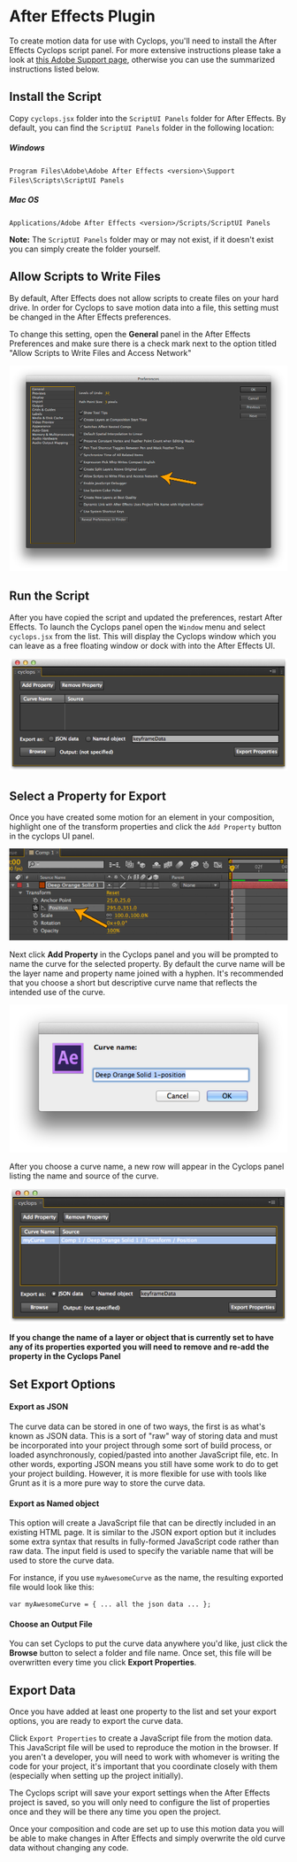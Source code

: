 # After Effects Plugin

To create motion data for use with Cyclops, you'll need to install the After Effects Cyclops script panel. For more extensive instructions please take a look at [this Adobe Support page](http://helpx.adobe.com/en/after-effects/using/scripts.html), otherwise you can use the summarized instructions listed below.


## Install the Script

Copy `cyclops.jsx` folder into the `ScriptUI Panels` folder for After Effects.  By default, you can find the `ScriptUI Panels` folder in the following location:

##### Windows
`Program Files\Adobe\Adobe After Effects <version>\Support Files\Scripts\ScriptUI Panels`

##### Mac OS
`Applications/Adobe After Effects <version>/Scripts/ScriptUI Panels`

**Note:** The `ScriptUI Panels` folder may or may not exist, if it doesn't exist you can simply create the folder yourself.


## Allow Scripts to Write Files

By default, After Effects does not allow scripts to create files on your hard drive.  In order for Cyclops to save motion data into a file, this setting must be changed in the After Effects preferences.

To change this setting, open the **General** panel in the After Effects Preferences and make sure there is a check mark next to the option titled "Allow Scripts to Write Files and Access Network"

![](images/aftereffects-preferences.png "Title")



## Run the Script

After you have copied the script and updated the preferences, restart After Effects.  To launch the Cyclops panel open the `Window` menu and select `cyclops.jsx` from the list.  This will display the Cyclops window which you can leave as a free floating window or dock with into the After Effects UI.

![](images/cyclops-tool-window.png "Title")



## Select a Property for Export

Once you have created some motion for an element in your composition, highlight one of the transform properties and click the `Add Property` button in the cyclops UI panel.

![](images/selected-property.png "Title")

Next click **Add Property** in the Cyclops panel and you will be prompted to name the curve for the selected property.  By default the curve name will be the layer name and property name joined with a hyphen.  It's recommended that you choose a short but descriptive curve name that reflects the intended use of the curve.

![](images/add-property-popup.png "Title")

After you choose a curve name, a new row will appear in the Cyclops panel listing the name and source of the curve.

![](images/property-in-list.png "Title")

**If you change the name of a layer or object that is currently set to have any of its properties exported you will need to remove and re-add the property in the Cyclops Panel**


## Set Export Options

#### Export as JSON

The curve data can be stored in one of two ways, the first is as what's known as JSON data.  This is a sort of "raw" way of storing data and must be incorporated into your project through some sort of build process, or loaded asynchronously, copied/pasted into another JavaScript file, etc.  In other words, exporting JSON means you still have some work to do to get your project building.  However, it is more flexible for use with tools like Grunt as it is a more pure way to store the curve data.

#### Export as Named object

This option will create a JavaScript file that can be directly included in an existing HTML page.  It is similar to the JSON export option but it includes some extra syntax that results in fully-formed JavaScript code rather than raw data.  The input field is used to specify the variable name that will be used to store the curve data.   

For instance, if you use `myAwesomeCurve` as the name, the resulting exported file would look like this:

	var myAwesomeCurve = { ... all the json data ... };

#### Choose an Output File

You can set Cyclops to put the curve data anywhere you'd like, just click the **Browse** button to select a folder and file name.  Once set, this file will be overwritten every time you click **Export Properties**.


## Export Data

Once you have added at least one property to the list and set your export options, you are ready to export the curve data.

Click `Export Properties` to create a JavaScript file from the motion data.  This JavaScript file will be used to reproduce the motion in the browser.  If you aren't a developer, you will need to work with whomever is writing the code for your project, it's important that you coordinate closely with them (especially when setting up the project initially).

The Cyclops script will save your export settings when the After Effects project is saved, so you will only need to configure the list of properties once and they will be there any time you open the project.

Once your composition and code are set up to use this motion data you will be able to make changes in After Effects and simply overwrite the old curve data without changing any code.